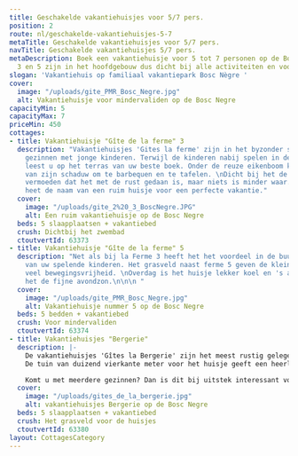 ```yaml
---
title: Geschakelde vakantiehuisjes voor 5/7 pers.
position: 2
route: nl/geschakelde-vakantiehuisjes-5-7
metaTitle: Geschakelde vakantiehuisjes voor 5/7 pers.
navTitle: Geschakelde vakantiehuisjes 5/7 pers.
metaDescription: Boek een vakantiehuisje voor 5 tot 7 personen op de Bosc Negre. Huisje
  3 en 5 zijn in het hoofdgebouw dus dicht bij alle activiteiten en voorzieningen.
slogan: 'Vakantiehuis op familiaal vakantiepark Bosc Nègre '
cover:
  image: "/uploads/gite_PMR_Bosc_Negre.jpg"
  alt: Vakantiehuisje voor mindervaliden op de Bosc Negre
capacityMin: 5
capacityMax: 7
priceMin: 450
cottages:
- title: Vakantiehuisje "Gîte de la ferme" 3
  description: "Vakantiehuisjes 'Gites la ferme' zijn in het byzonder schikt voor
    gezinnen met jonge kinderen. Terwijl de kinderen nabij spelen in de speeltuin
    leest u op het terras van uw beste boek. Onder de reuze eikenboom kunt u genieten
    van zijn schaduw om te barbequen en te tafelen. \nDicht bij het de speeltuin doet
    vermoeden dat het met de rust gedaan is, maar niets is minder waar. 'La Ferme'
    heet de naam van een ruim huisje voor een perfecte vakantie."
  cover:
    image: "/uploads/gite_2%20_3_BoscNegre.JPG"
    alt: Een ruim vakantiehuisje op de Bosc Negre
  beds: 5 slaapplaatsen + vakantiebed
  crush: Dichtbij het zwembad
  ctoutvertId: 63373
- title: Vakantiehuisje "Gîte de la ferme" 5
  description: "Net als bij la Ferme 3 heeft het het voordeel in de buurt te zijn
    van uw spelende kinderen. Het grasveld naast ferme 5 geven de kleinsten bovendien
    veel bewegingsvrijheid. \nOverdag is het huisje lekker koel en 's avonds heeft
    het de fijne avondzon.\n\n\n "
  cover:
    image: "/uploads/gite_PMR_Bosc_Negre.jpg"
    alt: Vakantiehuisje nummer 5 op de Bosc Negre
  beds: 5 bedden + vakantiebed
  crush: Voor mindervaliden
  ctoutvertId: 63374
- title: Vakantiehuisjes "Bergerie"
  description: |-
    De vakantiehuisjes 'Gîtes la Bergerie' zijn het meest rustig gelegen. La Bergerie bestaat uit 3 geschakelde huisjes met ieder hun eigen terras en privacy. De kinderen kunnen zich uitleven op het grote grasveld dat voor de huisjes is gelegen.
    De tuin van duizend vierkante meter voor het huisje geeft een heerlijk vrij gevoel.

    Komt u met meerdere gezinnen? Dan is dit bij uitstek interessant voor u.
  cover:
    image: "/uploads/gites_de_la_bergerie.jpg"
    alt: vakantiehuisjes Bergerie op de Bosc Negre
  beds: 5 slaapplaatsen + vakantiebed
  crush: Het grasveld voor de huisjes
  ctoutvertId: 63380
layout: CottagesCategory
---
```


